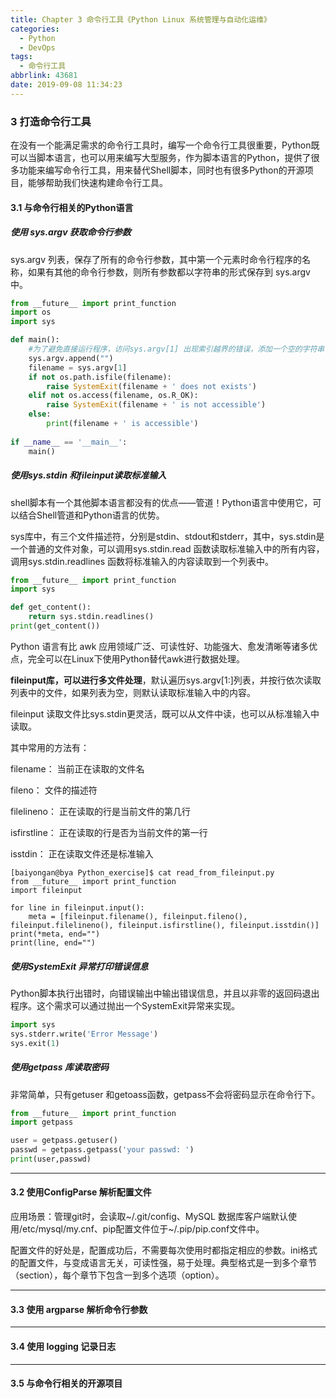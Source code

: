 ```yaml
---
title: Chapter 3 命令行工具《Python Linux 系统管理与自动化运维》
categories:
  - Python
  - DevOps
tags:
  - 命令行工具
abbrlink: 43681
date: 2019-09-08 11:34:23
---
```


### 3 打造命令行工具

在没有一个能满足需求的命令行工具时，编写一个命令行工具很重要，Python既可以当脚本语言，也可以用来编写大型服务，作为脚本语言的Python，提供了很多功能来编写命令行工具，用来替代Shell脚本，同时也有很多Python的开源项目，能够帮助我们快速构建命令行工具。

<!--more-->

#### 3.1 与命令行相关的Python语言

##### **使用 sys.argv 获取命令行参数**

sys.argv 列表，保存了所有的命令行参数，其中第一个元素时命令行程序的名称，如果有其他的命令行参数，则所有参数都以字符串的形式保存到 sys.argv 中。

```python
from __future__ import print_function
import os
import sys

def main():
    #为了避免直接运行程序，访问sys.argv[1] 出现索引越界的错误，添加一个空的字符串
    sys.argv.append("")
    filename = sys.argv[1]
    if not os.path.isfile(filename):
        raise SystemExit(filename + ' does not exists')
    elif not os.access(filename, os.R_OK):
        raise SystemExit(filename + ' is not accessible')
    else:
        print(filename + ' is accessible')
 
if __name__ == '__main__':
    main()
```

##### 使用sys.stdin 和fileinput读取标准输入

shell脚本有一个其他脚本语言都没有的优点——管道！Python语言中使用它，可以结合Shell管道和Python语言的优势。

sys库中，有三个文件描述符，分别是stdin、stdout和stderr，其中，sys.stdin是一个普通的文件对象，可以调用sys.stdin.read 函数读取标准输入中的所有内容，调用sys.stdin.readlines 函数将标准输入的内容读取到一个列表中。

```python
from __future__ import print_function
import sys

def get_content():
    return sys.stdin.readlines()
print(get_content())
```

Python 语言有比 awk 应用领域广泛、可读性好、功能强大、愈发清晰等诸多优点，完全可以在Linux下使用Python替代awk进行数据处理。

**fileinput库，可以进行多文件处理**，默认遍历sys.argv[1:]列表，并按行依次读取列表中的文件，如果列表为空，则默认读取标准输入中的内容。

fileinput 读取文件比sys.stdin更灵活，既可以从文件中读，也可以从标准输入中读取。

其中常用的方法有：

filename：	当前正在读取的文件名

fileno：	文件的描述符

filelineno：	正在读取的行是当前文件的第几行

isfirstline：	正在读取的行是否为当前文件的第一行

isstdin：	正在读取文件还是标准输入

```shell
[baiyongan@bya Python_exercise]$ cat read_from_fileinput.py 
from __future__ import print_function
import fileinput

for line in fileinput.input():
    meta = [fileinput.filename(), fileinput.fileno(), fileinput.filelineno(), fileinput.isfirstline(), fileinput.isstdin()]
print(*meta, end="")
print(line, end="")

```

##### 使用SystemExit 异常打印错误信息

Python脚本执行出错时，向错误输出中输出错误信息，并且以非零的返回码退出程序。这个需求可以通过抛出一个SystemExit异常来实现。

```python
import sys
sys.stderr.write('Error Message')
sys.exit(1)
```

##### 使用getpass 库读取密码

非常简单，只有getuser 和getoass函数，getpass不会将密码显示在命令行下。

```python
from __future__ import print_function
import getpass

user = getpass.getuser()
passwd = getpass.getpass('your passwd: ')
print(user,passwd)
```

------

#### 3.2 使用ConfigParse 解析配置文件

应用场景：管理git时，会读取~/.git/config、MySQL 数据库客户端默认使用/etc/mysql/my.cnf、pip配置文件位于~/.pip/pip.conf文件中。

配置文件的好处是，配置成功后，不需要每次使用时都指定相应的参数。ini格式的配置文件，与变成语言无关，可读性强，易于处理。典型格式是一到多个章节（section），每个章节下包含一到多个选项（option）。

------

#### 3.3 使用 argparse 解析命令行参数

------

#### 3.4 使用 logging 记录日志

------

#### 3.5 与命令行相关的开源项目





